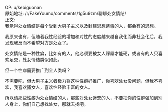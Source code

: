 
OP: u/kebiguonan  
原始地址: /r/FakeYoumo/comments/1g5u9zm/聊聊处女情结/  
正文:  
我觉得处女情结是每个受到大男子主义以及封建思想荼毒的人，都会有的思想。

我原来也有，但随着我性经验的增加和对性的态度越来越自我化而非社会化后，我发现我反而不希望对方是处女了。

处女情结是一种性癖，比如有的人，他必须要被女人踩屌才能硬，或者有的人只喜欢足交，处女情结类似如此。

但一个性癖需要推广到全人类吗？

不需要吧，但大男子主义者极力将这种性癖好推广，你喜欢处女没问题，但我不喜欢，我喜欢骚女人，喜欢性经验丰富的女人。

所以请那些性癖为处女情结的人，那些对处女迷恋的人，不要把你的性癖强加到别人身上，你们自己想找处女，那就去找吧。













